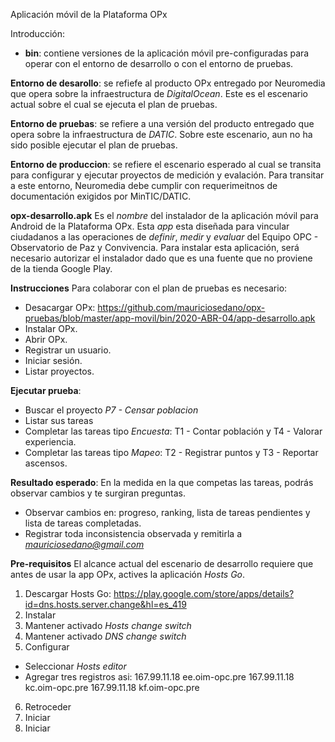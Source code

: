 Aplicación móvil de la Plataforma OPx

Introducción:
- **bin**: contiene versiones de la aplicación móvil pre-configuradas para operar con el entorno de desarrollo o con el entorno de pruebas. 

**Entorno de desarollo**: se refiefe al producto OPx entregado por Neuromedia que opera sobre la infraestructura de *DigitalOcean*. Este es el escenario actual sobre el cual se ejecuta el plan de pruebas. 

**Entorno de pruebas**: se refiere a una versión del producto entregado que opera sobre la infraestructura de *DATIC*. Sobre este escenario, aun no ha sido posible ejecutar el plan de pruebas.

**Entorno de produccion**: se refiere el escenario esperado al cual se transita para configurar y ejecutar proyectos de medición y evalación. Para transitar a este entorno, Neuromedia debe cumplir con requerimeitnos de documentación exigidos por MinTIC/DATIC.  

**opx-desarrollo.apk** Es el *nombre* del instalador de la aplicación móvil para Android de la Plataforma OPx. Esta *app* esta diseñada para vincular ciudadanos a las operaciones de *definir*, *medir* y *evaluar* del Equipo OPC - Observatorio de Paz y Convivencia. Para instalar esta aplicación, será necesario autorizar el instalador dado que es una fuente que no proviene de la tienda Google Play.

**Instrucciones**
Para colaborar con el plan de pruebas es necesario:
- Desacargar OPx: https://github.com/mauriciosedano/opx-pruebas/blob/master/app-movil/bin/2020-ABR-04/app-desarrollo.apk
- Instalar OPx.
- Abrir OPx.
- Registrar un usuario. 
- Iniciar sesión. 
- Listar proyectos. 

**Ejecutar prueba**:
- Buscar el proyecto *P7 - Censar poblacion* 
- Listar sus tareas
- Completar las tareas tipo *Encuesta*: T1 - Contar población y T4 - Valorar experiencia.
- Completar las tareas tipo *Mapeo*: T2 - Registrar puntos y T3 - Reportar ascensos.

**Resultado esperado**:
En la medida en la que competas las tareas, podrás observar cambios y te surgiran preguntas. 
- Observar cambios en: progreso, ranking, lista de tareas pendientes y lista de tareas completadas.
- Registrar toda inconsistencia observada y remitirla a *mauriciosedano@gmail.com*


**Pre-requisitos**
El alcance actual del escenario de desarrollo requiere que antes de usar la app OPx, actives la aplicación *Hosts Go*.
1. Descargar Hosts Go: https://play.google.com/store/apps/details?id=dns.hosts.server.change&hl=es_419
2. Instalar
3. Mantener activado *Hosts change switch*
4. Mantener activado *DNS change switch*
5. Configurar 
- Seleccionar *Hosts editor*
- Agregar tres registros asi:
167.99.11.18 ee.oim-opc.pre
167.99.11.18 kc.oim-opc.pre
167.99.11.18 kf.oim-opc.pre
6. Retroceder
7. Iniciar
4. Iniciar
